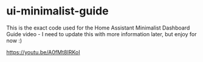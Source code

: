 # ui-minimalist-guide

This is the exact code used for the Home Assistant Minimalist Dashboard Guide video - I need to update this with more information later, but enjoy for now :)

https://youtu.be/A0fMt8IRKoI
